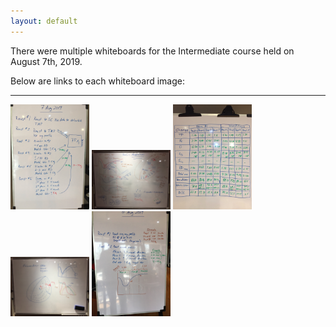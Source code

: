 ```yaml
---
layout: default
---
```

There were multiple whiteboards for the Intermediate course held on August 7th, 2019.

Below are links to each whiteboard image:

----
<a data-fancybox="gallery" data-selectable="true" data-caption="Roasting activity" href="/images/5758-aug-7-whiteboard.jpeg"><img src="/images/5758-aug-7-whiteboard.jpeg" alt="" width="25%" height="25%" align=""></a> <a data-fancybox="gallery" data-selectable="true" data-caption="Phase matching, ET drives BT, first crack, evaporation = edonthermic, creosote, airspace, temperature gradients, cooling, etc. " href="/images/5758-aug-7-whiteboard-a.jpeg"><img src="/images/5758-aug-7-whiteboard-a.jpeg" alt="" width="25%" height="25%" align=""></a> <a data-fancybox="gallery" data-selectable="true" data-caption="Aug 7 team activity results. " href="/images/5758-aug-7-team-whiteboard.jpeg"><img src="/images/5758-aug-7-team-whiteboard.jpeg" alt="" width="25%" height="25%" align=""></a> <a data-fancybox="gallery" data-selectable="true" data-caption="RoC, flick and crash, temperature gradients inside bean (theoretical Ag numbers), theoretical acid formation and degradation" href="/images/5758-aug-8-whiteboard.jpeg"><img src="/images/5758-aug-8-whiteboard.jpeg" alt="" width="25%" height="25%" align=""></a> <a data-fancybox="gallery" data-selectable="true" data-caption="Roast activity: phase matching" href="/images/5758-aug-8-activity-whiteboard.jpeg"><img src="/images/5758-aug-8-activity-whiteboard.jpeg" alt="" width="25%" height="25%" align=""></a>
